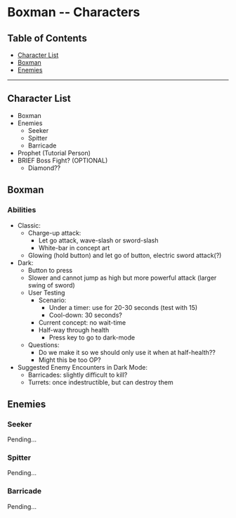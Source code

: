 <h1 style="align: center"> Boxman -- Characters</h1>

## Table of Contents
- [Character List](#character-list)
- [Boxman](#Boxman)
- [Enemies](#enemies)

<hr>

## Character List
- Boxman
- Enemies
    - Seeker
    - Spitter
    - Barricade
- Prophet (Tutorial Person)
- BRIEF Boss Fight? (OPTIONAL)
    - Diamond??


## Boxman

### Abilities
- Classic:
    - Charge-up attack:
        - Let go attack, wave-slash or sword-slash
        - White-bar in concept art
    - Glowing (hold button) and let go of button, electric sword attack(?)
- Dark:
    - Button to press
    - Slower and cannot jump as high but more powerful attack (larger swing of sword)
    - User Testing
        - Scenario:
            - Under a timer: use for 20-30 seconds (test with 15)
            - Cool-down: 30 seconds?
        - Current concept: no wait-time
        - Half-way through health
            - Press key to go to dark-mode
    - Questions:
        - Do we make it so we should only use it when at half-health??
        - Might this be too OP?
- Suggested Enemy Encounters in Dark Mode:
    - Barricades: slightly difficult to kill?
    - Turrets: once indestructible, but can destroy them

## Enemies
### Seeker
Pending...

### Spitter
Pending...

### Barricade
Pending...